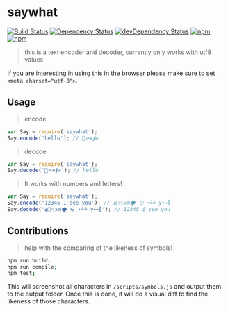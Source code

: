# saywhat  

[![Build Status](https://travis-ci.org/gabrielcsapo/saywhat.svg?branch=master)](https://travis-ci.org/gabrielcsapo/saywhat)
[![Dependency Status](https://david-dm.org/gabrielcsapo/saywhat.svg)](https://david-dm.org/gabrielcsapo/saywhat)
[![devDependency Status](https://david-dm.org/gabrielcsapo/saywhat/dev-status.svg)](https://david-dm.org/gabrielcsapo/saywhat#info=devDependencies)
[![npm](https://img.shields.io/npm/dt/saywhat.svg?maxAge=2592000)]()
[![npm](https://img.shields.io/npm/dm/saywhat.svg?maxAge=2592000)]()

> this is a text encoder and decoder, currently only works with utf8 values

If you are interesting in using this in the browser please make sure to set `<meta charset="utf-8">`.

## Usage

> encode

```javascript
var Say = require('saywhat');
Say.encode('hello'); // 💇⋗⊕∳≅
```

> decode

```javascript
var Say = require('saywhat');
Say.decode('💇⋗⊕∳≅'); // hello
```

> It works with numbers and letters!

```javascript
var Say = require('saywhat');
Say.encode('12345 I see you'); // ≴🍹👈⋒🌪 ⋳ ⋆≟≛ y⊷∬
Say.decode('≴🍹👈⋒🌪 ⋳ ⋆≟≛ y⊷∬'); // 12345 i see you
```

## Contributions

> help with the comparing of the likeness of symbols!

```bash
npm run build;
npm run compile;
npm test;
```

This will screenshot all characters in `/scripts/symbols.js` and output them to the output folder. Once this is done, it will do a visual diff to find the likeness of those characters.
